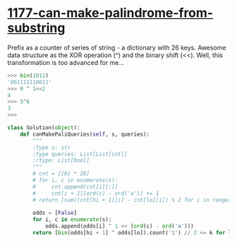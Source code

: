 # [1177-can-make-palindrome-from-substring](https://leetcode.com/problems/can-make-palindrome-from-substring/)

Prefix as a counter of series of string - a dictionary with 26 keys. 
Awesome data structure as the XOR operation (^) and the binary shift (<<). Well, this transformation is too advanced for me...

```python
>>> bin(1011)
'0b1111110011'
>>> 0 ^ 1<<2
4
>>> 5^6
3
>>>
```


```python
class Solution(object):
    def canMakePaliQueries(self, s, queries):
        """
        :type s: str
        :type queries: List[List[int]]
        :rtype: List[bool]
        """
        # cnt = [[0] * 26]
        # for i, c in enumerate(s):
        #     cnt.append(cnt[i][:])
        #     cnt[i + 1][ord(c) - ord('a')] += 1
        # return [sum((cnt[hi + 1][i] - cnt[lo][i]) % 2 for i in range(26)) // 2 <= k for lo, hi, k in queries]
        
        odds = [False]
        for i, c in enumerate(s):
            odds.append(odds[i] ^ 1 << (ord(c) - ord('a')))
        return [bin(odds[hi + 1] ^ odds[lo]).count('1') // 2 <= k for lo, hi, k in queries]   

```
